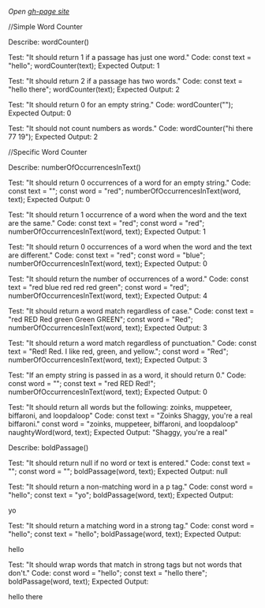 
_Open [gh-page site](https://eabdrazakov.github.io/TextAnalyzer/)_

//Simple Word Counter

Describe: wordCounter()

Test: "It should return 1 if a passage has just one word." Code: const text = "hello"; wordCounter(text); Expected Output: 1

Test: "It should return 2 if a passage has two words." Code: const text = "hello there"; wordCounter(text); Expected Output: 2

Test: "It should return 0 for an empty string." Code: wordCounter(""); Expected Output: 0

Test: "It should not count numbers as words." Code: wordCounter("hi there 77 19"); Expected Output: 2

//Specific Word Counter

Describe: numberOfOccurrencesInText()

Test: "It should return 0 occurrences of a word for an empty string." Code: const text = ""; const word = "red"; numberOfOccurrencesInText(word, text); Expected Output: 0

Test: "It should return 1 occurrence of a word when the word and the text are the same." Code: const text = "red"; const word = "red"; numberOfOccurrencesInText(word, text); Expected Output: 1

Test: "It should return 0 occurrences of a word when the word and the text are different." Code: const text = "red"; const word = "blue"; numberOfOccurrencesInText(word, text); Expected Output: 0

Test: "It should return the number of occurrences of a word." Code: const text = "red blue red red red green"; const word = "red"; numberOfOccurrencesInText(word, text); Expected Output: 4

Test: "It should return a word match regardless of case." Code: const text = "red RED Red green Green GREEN"; const word = "Red"; numberOfOccurrencesInText(word, text); Expected Output: 3

Test: "It should return a word match regardless of punctuation." Code: const text = "Red! Red. I like red, green, and yellow."; const word = "Red"; numberOfOccurrencesInText(word, text); Expected Output: 3

Test: "If an empty string is passed in as a word, it should return 0." Code: const word = ""; const text = "red RED Red!"; numberOfOccurrencesInText(word, text); Expected Output: 0

Test: "It should return all words but the following: zoinks, muppeteer, biffaroni, and loopdaloop" Code: const text = "Zoinks Shaggy, you're a real biffaroni." const word = "zoinks, muppeteer, biffaroni, and loopdaloop" naughtyWord(word, text); Expected Output: "Shaggy, you're a real"

Describe: boldPassage()

Test: "It should return null if no word or text is entered." Code: const text = ""; const word = ""; boldPassage(word, text); Expected Output: null

Test: "It should return a non-matching word in a p tag." Code: const word = "hello"; const text = "yo"; boldPassage(word, text); Expected Output:

yo

Test: "It should return a matching word in a strong tag." Code: const word = "hello"; const text = "hello"; boldPassage(word, text); Expected Output:

hello

Test: "It should wrap words that match in strong tags but not words that don't." Code: const word = "hello"; const text = "hello there"; boldPassage(word, text); Expected Output:

hello there

